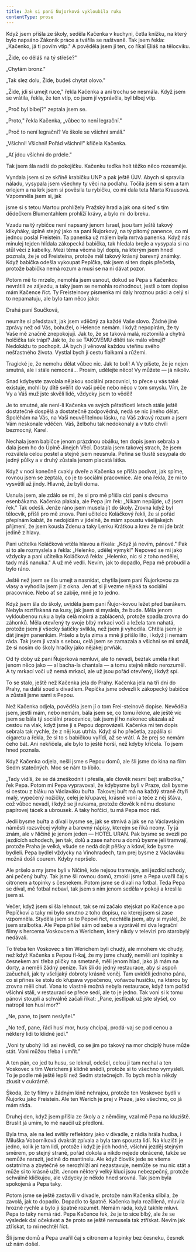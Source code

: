 ```yaml
---
title: Jak si pani Ňujorková vykloubila ruku
contentType: prose
---
```


<section>

Když jsem přišla ze školy, seděla Kačenka v kuchyni, četla knížku, na který bylo napsáno Zákoník práce a tvářila se naštvaně. Tak jsem řekla: „Kačenko, já ti povím vtip." A pověděla jsem jí ten, co říkal Eliáš na tělocviku.

„Žide, co děláš na tý střeše?"

„Chytám bronz."

„Tak slez dolu, Žide, budeš chytat olovo."

„Žide, jdi si umejt ruce," řekla Kačenka a ani trochu se nesmála. Když jsem se vrátila, řekla, že ten vtip, co jsem jí vyprávěla, byl blbej vtip.

„Proč byl blbej?" zeptala jsem se.

„Proto," řekla Kačenka, „vůbec to není legrační."

„Proč to není legrační? Ve škole se všichni smáli."

„Všichni! Všichni! Pořád všichni!" křičela Kačenka.

„Ať jdou všichni do prdele."

Tak jsem šla radši do pokojíčku. Kačenku teďka holt těžko něco rozesměje.

Vyndala jsem si ze skříně krabičku UNP a pak ještě ÚJV. Abych si spravila náladu, vysypala jsem všechny ty věci na podlahu. Točila jsem si sem a tam orlojem a na krk jsem si pověsila tu rybičku, co mi dala teta Marta Krausová. Vzpomněla jsem si, jak

jsme si s tetou Martou prohlížely Pražský hrad a jak ona si teď s tím dědečkem Blumentahlem prohlíží krávy, a bylo mi do breku.

Vzadu na tý rybičce není napsaný jenom Israel, jsou tam ještě takový klikyháky, úplně stejný jako na pani Ňujorkový, na tý pitomý panence, co mi jednou poslal Freistein. Ta panenka už málem byla mrtvá panenka. Když nás minulej tejden hlídala zákopecká babička, tak hledala brejle a vysypala si na stůl věci z kabelky. Mezi těma věcma byl dopis, na kterým jsem hned poznala, že je od Freisteina, protože měl takový krásný barevný známky. Když babička odešla vykoupat Pepíčka, tak jsem si ten dopis přečetla, protože babička nemá rozum a musí se na ni dávat pozor.

Potom mě to mrzelo, nemohla jsem usnout, dokud se Pepa s Kačenkou nevrátili ze zájezdu, a taky jsem se nemohla rozhodnout, jestli o tom dopise mám Kačence říct. Ty Freisteinovy písmenka mi daly hroznou práci a celý si to nepamatuju, ale bylo tam něco jako:

Drahá paní Součková,

neumíte si představit, jak jsem vděčný za každé Vaše slovo. Žádné jiné zprávy než od Vás, bohužel, o Helence nemám. I když nepopírám, že ty Vaše mě značně znepokojují. Jak to, že se taková malá, roztomilá a chytrá holčička tak trápí? Jak to, že se TAKOVÉMU dítěti tak málo věnují? Nedokážu to pochopit. JÁ bych jí věnoval každou vteřinu svého nešťastného života. Vystlal bych jí cestu fialkami a růžemi.

Tragické je, že nemohu dělat vůbec nic. Jak to bolí! A Vy píšete, že je nejen smutná, ale i stále nemocná... Prosím, udělejte něco! Vy můžete — já nikoliv.

Snad kdybyste zavolala nějakou sociální pracovnici, to přece u vás také existuje, mohli by dítě svěřit do vaší péče nebo něco v tom smyslu. Vím, že Vy a Váš muž jste skvělí lidé, vždycky jsem to věděl!

Je to smutné, ale není-li Kačenka ve svých pětatřiceti letech stále ještě dostatečně dospělá a dostatečně zodpovědná, nedá se nic jiného dělat. Spoléhám na Vás, na Vaši neuvěřitelnou lásku, na Váš zdravý rozum a jsem Vám neskonale vděčen. Váš, želbohu tak nedokonalý a v tuto chvíli bezmocný, Karel.

Nechala jsem babičce jenom prázdnou obálku, ten dopis jsem sebrala a dala jsem ho do Úplně Jinejch Věcí. Dostala jsem takovej strach, že jsem rozválela celou postel a stejně jsem neusnula. Peřina se tlustě sesypala do jedný půlky a v druhý zůstala jenom placatá látka.

Když v noci konečně cvakly dveře a Kačenka se přišla podívat, jak spíme, rovnou jsem se zeptala, co je to sociální pracovnice. Ale ona řekla, že mi to vysvětlí až jindy. Hlavně, že byli doma.

Usnula jsem, ale zdálo se mi, že si pro mě přišla cizí pani s dvouma esenbákama. Kačenka plakala, ale Pepa jim řek: „Nikam nepůjde, už jsem řek." Tak odešli. Jenže ráno jsem musela jít do školy. Zrovna když byl tělocvik, přišli pro mě znova. Pani učitelce Koláčkový řekli, že si pořád přepínám kabát, že nedojídám v jídelně, že mám spoustu všelijakejch příjmení, že jsem kousla Zdenu a taky Lenku Krátkou a krev že mi jde brát jedině z hlavy.

Pani učitelka Koláčková vrtěla hlavou a říkala: „Když já nevím, pánové." Pak si to ale rozmyslela a řekla: „Helenko, udělej výmyk!" Nepoved se mi jako vždycky a pani učitelka Koláčková řekla: „Helenko, nic si z toho nedělej, tady máš nanuka." A už mě vedli. Nevím, jak to dopadlo, Pepa mě probudil a bylo ráno.

Ještě než jsem se šla umejt a nasnídat, chytila jsem pani Ňujorkovou za vlasy a vyhodila jsem ji z okna. Jen ať si ji vezme nějaká ta sociální pracovnice. Nebo ať se zabije, mně je to jedno.

Když jsem šla do školy, uviděla jsem pani Ňujor-kovou ležet před barákem. Nebyla roztřískaná na kusy, jak jsem si myslela, že bude. Měla jenom vykloubenou ruku a byla celá mokrá a zablácená, protože spadla zrovna do záhonků. Měla otevřený ty svoje blbý mrkací voči a ležela tam nahatá, protože jsem jí všecky šatičky svlíkla, než jsem ji vyhodila. Chtěla jsem je dát jinejm panenkám. Pršelo a byla zima a mně jí přišlo líto, i když ji nemám ráda. Tak jsem ji vzala s sebou, celá jsem se zamazala a všichni se mi smáli, že si nosím do školy hračky jako nějakej prvňák.

Od tý doby už pani Ňujorková nemluví, ale to nevadí, beztak uměla říkat jenom něco jako — al bacha-la chantala — a tomu stejně nikdo nerozuměl. A ty mrkací voči už nemá mrkací, ale už jsou pořád otevřený, i když spí.

To se stalo, ještě než Kačenka jela do Prahy. Kačenka jela na tři dni do Prahy, na další soud s divadlem. Pepíčka jsme odvezli k zákopecký babičce a zůstali jsme sami s Pepou.

Než Kačenka odjela, pověděla jsem jí o tom Frei-steinově dopise. Nevěděla jsem, jestli mám, nebo nemám, bála jsem se, co tomu řekne, ale ještě víc jsem se bála tý sociální pracovnice, tak jsem jí ho nakonec ukázala až cestou na vlak, když jsme ji s Pepou doprovázeli. Kačenka mi ten dopis sebrala tak rychle, že z něj kus utrhla. Když si ho přečetla, zapálila si cigaretu a řekla, že si to s babičkou vyřídí, až se vrátí. A že prej se nemám čeho bát. Ani nekřičela, ale bylo to ještě horší, než kdyby křičela. To jsem hned poznala.

Když Kačenka odjela, nešli jsme s Pepou domů, ale šli jsme do kina na film Sedm statečných. Moc se nám to líbilo.

„Tady vidíš, že se dá zneškodnit i přesila, ale člověk nesmí bejt sralbotka," řek Pepa. Potom mi Pepa vypravoval, že kdybysme byli v Praze, dali bysme si cestou z biáku na Václaváku buřta. Takovej buřt má na každý straně čtyři malý, vypečený nožičky, celej je křupavej, krásně voní a teče z něj šťáva, což vůbec nevadí, i když se jí rukama, protože člověk k němu dostane papírovej tácek a ubrousek. A taky hořčici, tu má Pepa moc rád.

Jedli bysme buřta a dívali bysme se, jak se stmívá a jak se na Václavským náměstí rozsvěcej výlohy a barevný nápisy, kterejm se říká neony. Ty já znám, ale v Ničíně je jenom jeden — HOTEL URAN. Pak bysme se svezli po jezdících schodech, jen tak, dolů a zase nahoru a domů bysme jeli tramvají, protože Praha je velká, všude se nedá dojít pěšky a kdoví, kde bysme bydleli. Pepa bydlel vždycky na Vinohradech, tam prej bysme z Václaváku možná došli courem. Kdyby nepršelo.

Ale pršelo a my jsme byli v Ničíně, kde nejsou tramvaje, ani jezdící schody, ani pečený buřty. Tak jsme šli rovnou domů, zmokli jsme a Pepa uvařil čaj s citronem a topinky s česnekem. Potom jsme se dívali na fotbal. Teda Pepa se díval, mě fotbal nebaví, tak jsem s ním jenom seděla v pokoji a kreslila jsem si.

Večer, když jsem si šla lehnout, tak se mi začalo stejskat po Kačence a po Pepíčkovi a taky mi bylo smutno z toho dopisu, na kterej jsem si zase vzpomněla. Styděla jsem se to Pepovi říct, nechtěla jsem, aby si myslel, že jsem sralbotka. Ale Pepa přišel sám od sebe a vyprávěl mi dva legrační filmy s hercema Voskovcem a Werichem, který nikdy v televizi pro starobylý nedávali.

To třeba ten Voskovec s tím Werichem byli chudý, ale mnohem víc chudý, než když Kačenka s Pepou ří-kaj, že my jsme chudý, neměli ani topinky s česnekem ani třeba pličky na smetaně, měli jenom hlad, jako já mám na dorty, a neměli žádný peníze. Tak šli do jedný restaurace, aby si aspoň začuchali, jak ty všelijaký dobroty krásně voněj. Tam uviděli jednoho pána, co si přines ke stolu do křupava vypečenou, voňavou husičku, na kterou by zrovna měli chuť. Vona to vlastně možná nebyla restaurace, když tam pořád všichni stáli, v restauraci se přece sedí, ale to je jedno. Tak voni si k tomu pánovi stoupli a schválně začali říkat: „Pane, jestlipak už jste slyšel, co natropil ten husí mor?"

„Ne, pane, to jsem neslyšel."

„No teď, pane, řádí husí mor, husy chcípaj, prodá-vaj se pod cenou a některý lidi to klidně jedí."

„Voni ty ubohý lidi asi nevědí, co se jim po takový na mor chcíplý huse může stát. Voni můžou třeba i umřít."

A ten pán, co jed tu husu, se leknul, odešel, celou ji tam nechal a ten Voskovec s tím Werichem ji klidně snědli, protože si to všechno vymysleli. To je podle mě ještě lepší než Sedm statečnejch. To bych mohla někdy zkusit v cukrárně.

Škoda, že ty filmy v žádným kině nehrajou, protože ten Voskovec bydlí v Ňujorku jako Freistein. Ale ten Werich je prej v Praze, jako všechno, co já mám ráda.

Druhej den, když jsem přišla ze školy a z němčiny, vzal mě Pepa na kluziště. Bruslit já umím, to mě naučil už předloni.

Byla tma, ale na led svítily reflektóry jako v divadle, z rádia hrála hudba, i Miluška Voborníková dvakrát zpívala a byla tam spousta lidí. Na kluzišti je jedno, kolik je tam lidí, protože i když je jich hodně, všichni jezděj stejným směrem, po stejný straně, pořád dokola a nikdo nejede obráceně, takže se nemůže narazit, jedině do mantinelu. Ale když člověk jede se všema ostatníma a zbytečně se nerozhlíží ani nezastavuje, nemůže se mu nic stát a může si to krásně užít. Jenom některý velký kluci jsou nebezpečný, protože schválně kličkujou, ale vždycky je někdo hned srovná. Tak jsem byla spokojená a Pepa taky.

Potom jsme se ještě zastavili v divadle, protože nám Kačenka slíbila, že zavolá, jak to dopadlo. Dopadlo to špatně. Kačenka byla rozčilená, mluvila hrozně rychle a bylo jí špatně rozumět. Nemám ráda, když takhle mluví. Pepa to taky nemá rád. Pepa Kačence řek, že je to sice blbý, ale že se výsledek dal očekávat a že proto se ještě nemusela tak ztřískat. Nevím jak ztřískat, to mi nechtěl říct.

Šli jsme domů a Pepa uvařil čaj s citronem a topinky bez česneku, česnek už nám došel.

</section>
